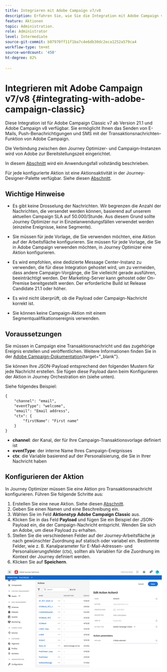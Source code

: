 ```yaml
---
title: Integrieren mit Adobe Campaign v7/v8
description: Erfahren Sie, wie Sie die Integration mit Adobe Campaign v7/v8 durchführen.
feature: Aktionen
topic: Administration.
role: Administrator
level: Intermediate
source-git-commit: b07970ff11f1ba7c4e6db30dc2eca1252a579ca4
workflow-type: tm+mt
source-wordcount: '450'
ht-degree: 82%

---
```


# Integrieren mit Adobe Campaign v7/v8 {#integrating-with-adobe-campaign-classic}

Diese Integration ist für Adobe Campaign Classic v7 ab Version 21.1 und Adobe Campaign v8 verfügbar. Sie ermöglicht Ihnen das Senden von E-Mails, Push-Benachrichtigungen und SMS mit der Transaktionsnachrichten-Funktion von Adobe Campaign.

Die Verbindung zwischen den Journey Optimizer- und Campaign-Instanzen wird von Adobe zur Bereitstellungszeit eingerichtet.

In diesem [Abschnitt](../building-journeys/campaign-classic-use-case.md) wird ein Anwendungsfall vollständig beschrieben.

Für jede konfigurierte Aktion ist eine Aktionsaktivität in der Journey-Designer-Palette verfügbar. Siehe diesen [Abschnitt](../building-journeys/using-adobe-campaign-classic.md).

## Wichtige Hinweise      

* Es gibt keine Drosselung der Nachrichten. Wir begrenzen die Anzahl der Nachrichten, die versendet werden können, basierend auf unserem aktuellen Campaign SLA auf 50.000/Stunde. Aus diesem Grund sollte Journey Optimizer nur in Einzelanwendungsfällen verwendet werden (einzelne Ereignisse, keine Segmente).

* Sie müssen für jede Vorlage, die Sie verwenden möchten, eine Aktion auf der Arbeitsfläche konfigurieren. Sie müssen für jede Vorlage, die Sie in Adobe Campaign verwenden möchten, in Journey Optimizer eine Aktion konfigurieren.

* Es wird empfohlen, eine dedizierte Message Center-Instanz zu verwenden, die für diese Integration gehostet wird, um zu vermeiden, dass andere Campaign-Vorgänge, die Sie vielleicht gerade ausführen, beeinträchtigt werden. Der Marketing-Server kann gehostet oder On-Premise bereitgestellt werden. Der erforderliche Build ist Release Candidate 21.1 oder höher.

* Es wird nicht überprüft, ob die Payload oder Campaign-Nachricht korrekt ist.

* Sie können keine Campaign-Aktion mit einem Segmentqualifikationsereignis verwenden.

## Voraussetzungen   

Sie müssen in Campaign eine Transaktionsnachricht und das zugehörige Ereignis erstellen und veröffentlichen. Weitere Informationen finden Sie in der [Adobe Campaign-Dokumentation](https://experienceleague.adobe.com/docs/campaign-classic/using/transactional-messaging/introduction/about-transactional-messaging.html?lang=de#transactional-messaging){target=&quot;_blank&quot;}.

Sie können Ihre JSON-Payload entsprechend den folgenden Mustern für jede Nachricht erstellen. Sie fügen diese Payload dann beim Konfigurieren der Aktion in Journey Orchestration ein (siehe unten).

Siehe folgendes Beispiel:

```
{
    "channel": "email",
    "eventType": "welcome",
    "email": "Email address",
    "ctx": {
        "firstName": "First name"
    }
}
```

* **channel**: der Kanal, der für Ihre Campaign-Transaktionsvorlage definiert ist
* **eventType**: der interne Name Ihres Campaign-Ereignisses
* **ctx**: die Variable basierend auf der Personalisierung, die Sie in Ihrer Nachricht haben

## Konfigurieren der Aktion

In Journey Optimizer müssen Sie eine Aktion pro Transaktionsnachricht konfigurieren. Führen Sie folgende Schritte aus:

1. Erstellen Sie eine neue Aktion. Siehe diesen [Abschnitt](../action/action.md).
1. Geben Sie einen Namen und eine Beschreibung ein.
1. Wählen Sie im Feld **Aktionstyp** **Adobe Campaign Classic** aus.
1. Klicken Sie in das Feld **Payload** und fügen Sie ein Beispiel der JSON-Payload ein, die der Campaign-Nachricht entspricht. Wenden Sie sich an Adobe, um diese Payload zu erhalten.
1. Stellen Sie die verschiedenen Felder auf der Journey-Arbeitsfläche je nach gewünschter Zuordnung auf statisch oder variabel ein. Bestimmte Felder, wie z. B. Kanalparameter für E-Mail-Adressen- und Personalisierungsfelder (ctx), sollten als Variablen für die Zuordnung im Kontext der Journey definiert werden.
1. Klicken Sie auf **Speichern**.

![](../assets/accintegration1.png)


